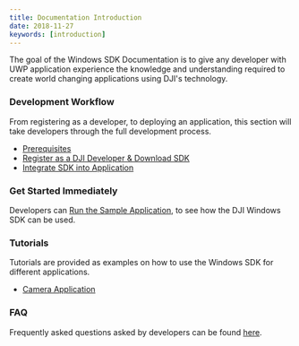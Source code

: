 ```yaml
---
title: Documentation Introduction
date: 2018-11-27
keywords: [introduction]
---
```


The goal of the Windows SDK Documentation is to give any developer with UWP application experience the knowledge and understanding required to create world changing applications using DJI's technology.

### Development Workflow

From registering as a developer, to deploying an application, this section will take developers through the full development process.

* [Prerequisites](../application-development-workflow/workflow-prerequisits.html)
* [Register as a DJI Developer & Download SDK](../application-development-workflow/workflow-register.html)
* [Integrate SDK into Application](../application-development-workflow/workflow-integrate.html)

### Get Started Immediately

Developers can [Run the Sample Application](../quick-start/index.html), to see how the DJI Windows SDK can be used.

### Tutorials

Tutorials are provided as examples on how to use the Windows SDK for different applications.

* [Camera Application](../tutorials/index.html)

### FAQ

Frequently asked questions asked by developers can be found [here](../faq/index.html).
